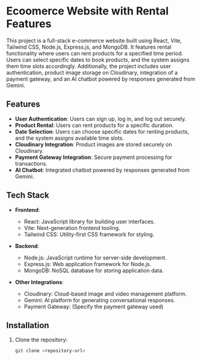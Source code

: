 # Ecoomerce Website with Rental Features

This project is a full-stack e-commerce website built using React, Vite, Tailwind CSS, Node.js, Express.js, and MongoDB. It features rental functionality where users can rent products for a specified time period. Users can select specific dates to book products, and the system assigns them time slots accordingly. Additionally, the project includes user authentication, product image storage on Cloudinary, integration of a payment gateway, and an AI chatbot powered by responses generated from Gemini.

## Features

- **User Authentication**: Users can sign up, log in, and log out securely.
- **Product Rental**: Users can rent products for a specific duration.
- **Date Selection**: Users can choose specific dates for renting products, and the system assigns available time slots.
- **Cloudinary Integration**: Product images are stored securely on Cloudinary.
- **Payment Gateway Integration**: Secure payment processing for transactions.
- **AI Chatbot**: Integrated chatbot powered by responses generated from Gemini.

## Tech Stack

- **Frontend**:
  - React: JavaScript library for building user interfaces.
  - Vite: Next-generation frontend tooling.
  - Tailwind CSS: Utility-first CSS framework for styling.
  
- **Backend**:
  - Node.js: JavaScript runtime for server-side development.
  - Express.js: Web application framework for Node.js.
  - MongoDB: NoSQL database for storing application data.
  
- **Other Integrations**:
  - Cloudinary: Cloud-based image and video management platform.
  - Gemini: AI platform for generating conversational responses.
  - Payment Gateway: (Specify the payment gateway used)

## Installation

1. Clone the repository:
   ```bash
   git clone <repository-url>
